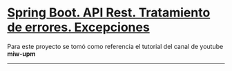 # [Spring Boot. API Rest. Tratamiento de errores. Excepciones](https://www.youtube.com/watch?v=S-OzBDHpACg)

Para este proyecto se tomó como referencia el tutorial del canal de youtube **miw-upm**

---

